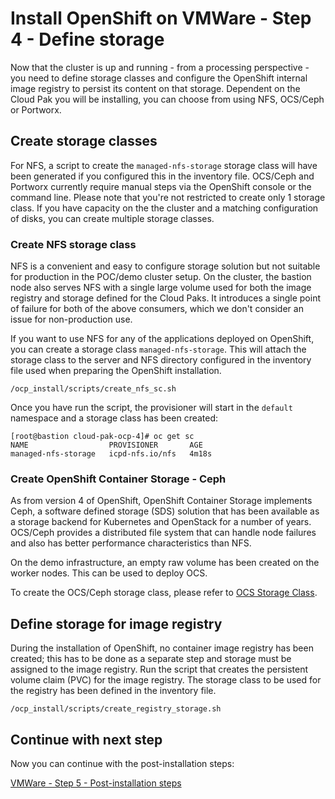 # Install OpenShift on VMWare - Step 4 - Define storage
Now that the cluster is up and running - from a processing perspective - you need to define storage classes and configure the OpenShift internal image registry to persist its content on that storage. Dependent on the Cloud Pak you will be installing, you can choose from using NFS, OCS/Ceph or Portworx.

## Create storage classes
For NFS, a script to create the `managed-nfs-storage` storage class will have been generated if you configured this in the inventory file. OCS/Ceph and Portworx currently require manual steps via the OpenShift console or the command line. Please note that you're not restricted to create only 1 storage class. If you have capacity on the the cluster and a matching configuration of disks, you can create multiple storage classes.

### Create NFS storage class
NFS is a convenient and easy to configure storage solution but not suitable for production in the POC/demo cluster setup. On the cluster, the bastion node also serves NFS with a single large volume used for both the image registry and storage defined for the Cloud Paks. It introduces a single point of failure for both of the above consumers, which we don't consider an issue for non-production use.

If you want to use NFS for any of the applications deployed on OpenShift, you can create a storage class `managed-nfs-storage`. This will attach the storage class to the server and NFS directory configured in the inventory file used when preparing the OpenShift installation.
```
/ocp_install/scripts/create_nfs_sc.sh
```

Once you have run the script, the provisioner will start in the `default` namespace and a storage class has been created:
```
[root@bastion cloud-pak-ocp-4]# oc get sc
NAME                  PROVISIONER       AGE
managed-nfs-storage   icpd-nfs.io/nfs   4m18s
```

### Create OpenShift Container Storage - Ceph
As from version 4 of OpenShift, OpenShift Container Storage implements Ceph, a software defined storage (SDS) solution that has been available as a storage backend for Kubernetes and OpenStack for a number of years. OCS/Ceph provides a distributed file system that can handle node failures and also has better performance characteristics than NFS.

On the demo infrastructure, an empty raw volume has been created on the worker nodes. This can be used to deploy OCS.

To create the OCS/Ceph storage class, please refer to [OCS Storage Class](/doc/vmware-create-sc-ocs.md).

## Define storage for image registry
During the installation of OpenShift, no container image registry has been created; this has to be done as a separate step and storage must be assigned to the image registry. Run the script that creates the persistent volume claim (PVC) for the image registry. The storage class to be used for the registry has been defined in the inventory file.
```
/ocp_install/scripts/create_registry_storage.sh
```

## Continue with next step
Now you can continue with the post-installation steps:

[VMWare - Step 5 - Post-installation steps](/doc/vmware-step-5-post-install.md)
